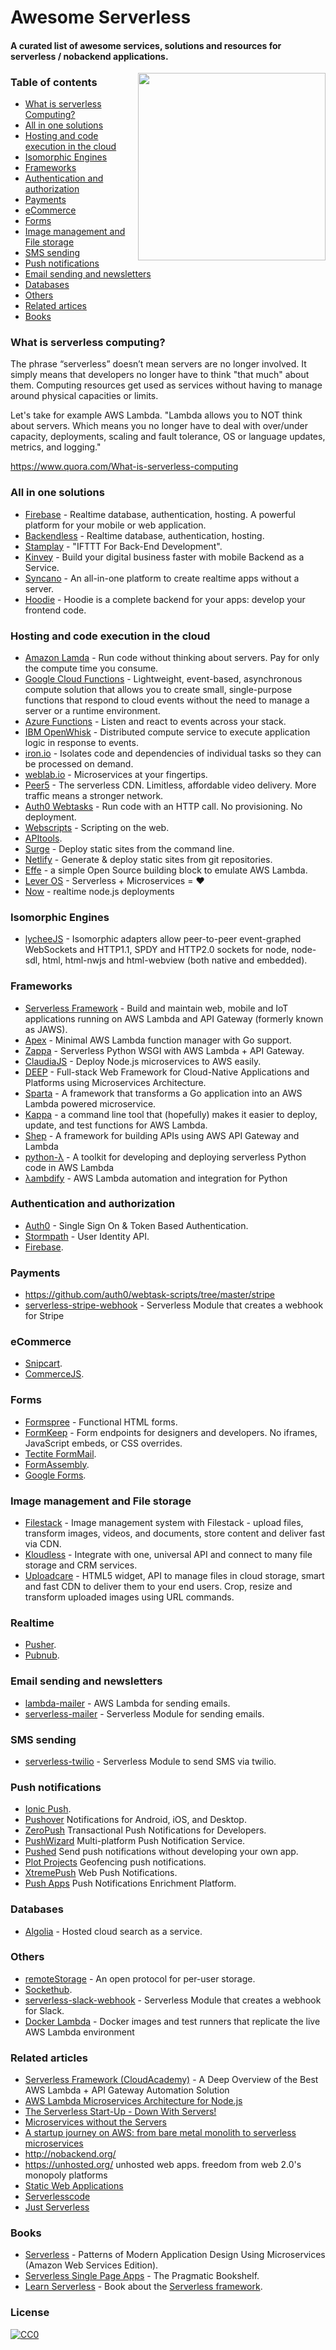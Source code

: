 # Awesome Serverless
#### A curated list of awesome services, solutions and resources for serverless / nobackend applications.
<img src="http://oi66.tinypic.com/jggm6f.jpg" align="right" height=300>

### Table of contents

- [What is serverless Computing?](#what-is-serverless-computing)
- [All in one solutions](#all-in-one-solutions)
- [Hosting and code execution in the cloud](#hosting-and-code-execution-in-the-cloud)
- [Isomorphic Engines](#isomorphic-engines)
- [Frameworks](#frameworks)
- [Authentication and authorization](#authentication-and-authorization)
- [Payments](#payments)
- [eCommerce](#ecommerce)
- [Forms](#forms)
- [Image management and File storage](#image-management-and-file-storage)
- [SMS sending](#sms-sensing)
- [Push notifications](#push-notifications)
- [Email sending and newsletters](#email-sending-and-newsletters)
- [Databases](#databases)
- [Others](#others)
- [Related artices](#related-articles)
- [Books](#books)


### What is serverless computing?

The phrase “serverless” doesn’t mean servers are no longer involved. It simply means that developers no longer have to think "that much" about them. Computing resources get used as services without having to manage around physical capacities or limits.

Let's take for example AWS Lambda. "Lambda allows you to NOT think about servers. Which means you no longer have to deal with over/under capacity, deployments, scaling and fault tolerance, OS or language updates, metrics, and logging."

https://www.quora.com/What-is-serverless-computing

### All in one solutions
* [Firebase](https://www.firebase.com/) - Realtime database, authentication, hosting. A powerful platform for your mobile or web application.
* [Backendless](https://backendless.com/) - Realtime database, authentication, hosting.
* [Stamplay](https://stamplay.com/) - "IFTTT For Back-End Development".
* [Kinvey](http://www.kinvey.com/) - Build your digital business faster with mobile Backend as a Service.
* [Syncano](https://syncano.io/) - An all-in-one platform to create realtime apps without a server.
* [Hoodie](http://hood.ie/) - Hoodie is a complete backend for your apps: develop your frontend code.

### Hosting and code execution in the cloud
* [Amazon Lamda](https://aws.amazon.com/lambda/) - Run code without thinking about servers. Pay for only the compute time you consume.
* [Google Cloud Functions](https://cloud.google.com/functions/docs) - Lightweight, event-based, asynchronous compute solution that allows you to create small, single-purpose functions that respond to cloud events without the need to manage a server or a runtime environment.
* [Azure Functions](https://azure.microsoft.com/en-us/services/functions/) - Listen and react to events across your stack.
* [IBM OpenWhisk](https://developer.ibm.com/openwhisk/) - Distributed compute service to execute application logic in response to events.
* [iron.io](https://www.iron.io/platform/ironworker/) - Isolates code and dependencies of individual tasks so they can be processed on demand.
* [weblab.io](https://weblab.io/) - Microservices at your fingertips.
* [Peer5](https://www.peer5.com/) - The serverless CDN. Limitless, affordable video delivery. More traffic means a stronger network.
* [Auth0 Webtasks](https://webtask.io/) - Run code with an HTTP call. No provisioning. No deployment.
* [Webscripts](https://www.webscript.io/) - Scripting on the web.
* [APItools](https://www.apitools.com/).
* [Surge](http://surge.sh/) - Deploy static sites from the command line.
* [Netlify](https://netlify.com/) - Generate & deploy static sites from git repositories.
* [Effe](https://github.com/siscia/effe) - a simple Open Source building block to emulate AWS Lambda.
* [Lever OS](https://github.com/leveros/leveros) - Serverless + Microservices = ♥
* [Now](https://zeit.co/now) - realtime node.js deployments

### Isomorphic Engines
* [lycheeJS](http://lycheejs.org) - Isomorphic adapters allow peer-to-peer event-graphed WebSockets and HTTP1.1, SPDY and HTTP2.0 sockets for node, node-sdl, html, html-nwjs and html-webview (both native and embedded).

### Frameworks
* [Serverless Framework](http://www.serverless.com/) - Build and maintain web, mobile and IoT applications running on AWS Lambda and API Gateway (formerly known as JAWS).
* [Apex](http://apex.run/) - Minimal AWS Lambda function manager with Go support.
* [Zappa](https://github.com/Miserlou/Zappa) - Serverless Python WSGI with AWS Lambda + API Gateway.
* [ClaudiaJS](https://github.com/claudiajs/claudia/) - Deploy Node.js microservices to AWS easily.
* [DEEP](https://github.com/MitocGroup/deep-framework) - Full-stack Web Framework for Cloud-Native Applications and Platforms using Microservices Architecture.
* [Sparta](http://gosparta.io/) - A framework that transforms a Go application into an AWS Lambda powered microservice.
* [Kappa](https://github.com/garnaat/kappa) - a command line tool that (hopefully) makes it easier to deploy, update, and test functions for AWS Lambda.
* [Shep](https://github.com/bustlelabs/shep) - A framework for building APIs using AWS API Gateway and Lambda
* [python-λ](https://github.com/nficano/python-lambda) - A toolkit for developing and deploying serverless Python code in AWS Lambda
* [λambdify](http://zhukovalexander.github.io/lambdify/) - AWS Lambda automation and integration for Python

### Authentication and authorization
* [Auth0](https://auth0.com/) - Single Sign On & Token Based Authentication.
* [Stormpath](https://stormpath.com/) - User Identity API.
* [Firebase](https://firebase.com/).

### Payments
* https://github.com/auth0/webtask-scripts/tree/master/stripe
* [serverless-stripe-webhook](https://github.com/eahefnawy/serverless-stripe-webhook) - Serverless Module that creates a webhook for Stripe

### eCommerce
* [Snipcart](https://snipcart.com).
* [CommerceJS](http://commercejs.com/).

### Forms
* [Formspree](https://formspree.io/) - Functional HTML forms.
* [FormKeep](https://formkeep.com/) - Form endpoints for designers and developers. No iframes, JavaScript embeds, or CSS overrides.
* [Tectite FormMail](http://www.tectite.com/).
* [FormAssembly](http://www.formassembly.com/).
* [Google Forms](https://docs.google.com/forms/).

### Image management and File storage
* [Filestack](https://www.filestack.com/) - Image management system with Filestack - upload files, transform images, videos, and documents, store content and deliver fast via CDN.
* [Kloudless](https://kloudless.com/) - Integrate with one, universal API and connect to many file storage and CRM services.
* [Uploadcare](https://uploadcare.com/) - HTML5 widget, API to manage files in cloud storage, smart and fast CDN to deliver them to your end users. Crop, resize and transform uploaded images using URL commands.

### Realtime
* [Pusher](https://pusher.com/).
* [Pubnub](https://www.pubnub.com/).

### Email sending and newsletters
* [lambda-mailer](https://github.com/eahefnawy/lambda-mailer) - AWS Lambda for sending emails.
* [serverless-mailer](https://github.com/eahefnawy/serverless-mailer) - Serverless Module for sending emails.


### SMS sending
  * [serverless-twilio](https://github.com/eahefnawy/serverless-twilio) - Serverless Module to send SMS via twilio.

### Push notifications
* [Ionic Push](https://apps.ionic.io/landing/push).
* [Pushover](https://pushover.net/) Notifications for Android, iOS, and Desktop.
* [ZeroPush](https://zeropush.com) Transactional Push Notifications for Developers.
* [PushWizard](https://pushwizard.com/) Multi-platform Push Notification Service.
* [Pushed](https://pushed.co/) Send push notifications without developing your own app.
* [Plot Projects](http://www.plotprojects.com/) Geofencing push notifications.
* [XtremePush](https://xtremepush.com/) Web Push Notifications.
* [Push Apps](https://www.pushapps.mobi/) Push Notifications Enrichment Platform.

### Databases
* [Algolia](https://www.algolia.com/) - Hosted cloud search as a service.

### Others
* [remoteStorage](https://remotestorage.io/) - An open protocol for per-user storage.
* [Sockethub](http://sockethub.org/).
* [serverless-slack-webhook](https://github.com/eahefnawy/serverless-slack-webhook) - Serverless Module that creates a webhook for Slack.
* [Docker Lambda](https://github.com/lambci/docker-lambda) - Docker images and test runners that replicate the live AWS Lambda environment

### Related articles
* [Serverless Framework (CloudAcademy)](http://cloudacademy.com/blog/serverless-framework-aws-lambda-api-gateway-python/) -  A Deep Overview of the Best AWS Lambda + API Gateway Automation Solution
* [AWS Lambda Microservices Architecture for Node.js](https://medium.com/getty-logs/a-aws-lambda-microservices-architecture-for-node-js-4513799101d4#.k99m6yvvz)
* [The Serverless Start-Up - Down With Servers!](http://highscalability.com/blog/2015/12/7/the-serverless-start-up-down-with-servers.html)
* [Microservices without the Servers](https://aws.amazon.com/blogs/compute/microservices-without-the-servers/)
* [A startup journey on AWS: from bare metal monolith to serverless microservices](https://medium.com/@benorama/a-startup-journey-on-aws-from-bare-metal-monolith-to-serverless-microservices-80231624fbd9)
* http://nobackend.org/
* https://unhosted.org/ unhosted web apps. freedom from web 2.0's monopoly platforms
* [Static Web Applications](https://staticapps.org/)
* [Serverlesscode](https://serverlesscode.com/)
* [Just Serverless](http://justserverless.com/blog)

### Books
* [Serverless](https://leanpub.com/serverless/) - Patterns of Modern Application Design Using Microservices (Amazon Web Services Edition).
* [Serverless Single Page Apps](https://pragprog.com/book/brapps/serverless-single-page-apps/) - The Pragmatic Bookshelf.
* [Learn Serverless](http://learnserverless.club) - Book about the [Serverless framework](http://serverless.com).


### License
[![CC0](https://i.creativecommons.org/p/zero/1.0/88x31.png)](https://creativecommons.org/publicdomain/zero/1.0/)

<!---
### Serverless Manifiesto
https://github.com/exis-io/Exis
https://www.imgix.com/
https://github.com/localytics/serverless-slackbot-scaffold
http://eng.localytics.com/serverless-slackbots-powered-by-aws/


http://www.imgix.com/ Real-time Image Processing. Resize, crop, and process images on the fly, simply by changing their URLs.
https://blitline.com/
Cloudinary
https://kraken.io
https://www.iron.io/
https://transloadit.com/
https://aws.amazon.com/elastictranscoder/
https://zencoder.com/en/
Now API
Instant serverless Node.JS deployments with an API.
https://zeit.co/
-->
